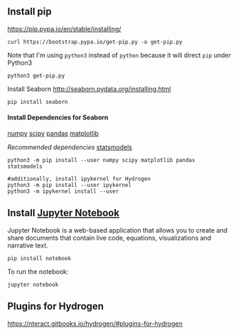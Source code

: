 

## Install pip
https://pip.pypa.io/en/stable/installing/

```shell
curl https://bootstrap.pypa.io/get-pip.py -o get-pip.py
```

Note that I'm using `python3` instead of `python` because it will direct `pip` under Python3

```shell
python3 get-pip.py
```

Install Seaborn
http://seaborn.pydata.org/installing.html

```shell
pip install seaborn
```

#### Install Dependencies for Seaborn

[numpy](https://numpy.org)
[scipy](https://www.scipy.org)
[pandas](http://pandas.pydata.org/)
[matplotlib](https://matplotlib.org)

*Recommended dependencies*
[statsmodels](https://www.statsmodels.org/stable/index.html)


```shell
python3 -m pip install --user numpy scipy matplotlib pandas
statsmodels

#additionally, install ipykernel for Hydrogen
python3 -m pip install --user ipykernel
python3 -m ipykernel install --user
```

## Install [Jupyter Notebook](https://jupyter.org/index.html)

Jupyter Notebook is a web-based application that allows you to create and share documents that contain live code, equations, visualizations and narrative text.

```shell
pip install notebook
```

To run the notebook:
```shell
jupyter notebook
```

## Plugins for Hydrogen

https://nteract.gitbooks.io/hydrogen/#plugins-for-hydrogen
